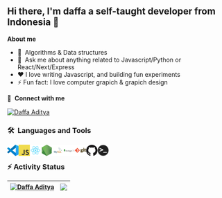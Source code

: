 ## Hi there, I'm daffa a self-taught developer from Indonesia 👋 

**About me**

- 🌱 &nbsp;Algorithms & Data structures
- 💬 &nbsp;Ask me about anything related to Javascript/Python or React/Next/Express
- ❤️ I love writing Javascript, and building fun experiments 
- ⚡ Fun fact: I love computer grapich & grapich design

🔗 &nbsp;**Connect with me**
<p align="left">
<a href="https://www.linkedin.com/in/daffaadityarahman-14b588192/" target="blank"><img align="center" src="https://raw.githubusercontent.com/rahuldkjain/github-profile-readme-generator/master/src/images/icons/Social/linked-in-alt.svg" alt="Daffa Aditya" height="30" width="40" /></a>


### 🛠️&nbsp;&nbsp;Languages&nbsp;and&nbsp;Tools

<img align="left" alt="Visual Studio Code" width="26px" src="https://raw.githubusercontent.com/github/explore/80688e429a7d4ef2fca1e82350fe8e3517d3494d/topics/visual-studio-code/visual-studio-code.png" />
<img align="left" alt="JavaScript" width="26px" src="https://raw.githubusercontent.com/github/explore/80688e429a7d4ef2fca1e82350fe8e3517d3494d/topics/javascript/javascript.png" />
<img align="left" alt="React" width="26px" src="https://raw.githubusercontent.com/github/explore/80688e429a7d4ef2fca1e82350fe8e3517d3494d/topics/react/react.png" />
<img align="left" alt="Node.js" width="26px" src="https://raw.githubusercontent.com/github/explore/80688e429a7d4ef2fca1e82350fe8e3517d3494d/topics/nodejs/nodejs.png" />
<img align="left" alt="MySQL" width="26px" src="https://raw.githubusercontent.com/github/explore/80688e429a7d4ef2fca1e82350fe8e3517d3494d/topics/mysql/mysql.png" />
<img align="left" alt="MongoDB" width="26px" src="https://raw.githubusercontent.com/github/explore/80688e429a7d4ef2fca1e82350fe8e3517d3494d/topics/mongodb/mongodb.png" />
<img align="left" alt="Git" width="26px" src="https://raw.githubusercontent.com/github/explore/80688e429a7d4ef2fca1e82350fe8e3517d3494d/topics/git/git.png" />
<img align="left" alt="GitHub" width="26px" src="https://raw.githubusercontent.com/github/explore/78df643247d429f6cc873026c0622819ad797942/topics/github/github.png" />
<img align="left" alt="Terminal" width="26px" src="https://raw.githubusercontent.com/github/explore/80688e429a7d4ef2fca1e82350fe8e3517d3494d/topics/terminal/terminal.png" />

<br />

### :zap: Activity Status

| <a href="https://github.com/DaffaAdityaDev/github-readme-stats"><img align="center" src="https://github-readme-stats.vercel.app/api?username=DaffaAdityaDev&show_icons=true&include_all_commits=true&theme=buefy&hide_border=true" alt="Daffa Aditya" /></a> | <a href="https://github.com/DaffaAdityaDev/github-readme-stats"><img align="center" src="https://github-readme-stats.vercel.app/api/top-langs/?username=DaffaAdityaDev&layout=compact&theme=buefy&hide_border=true" /></a> |
| ------------- | ------------- |